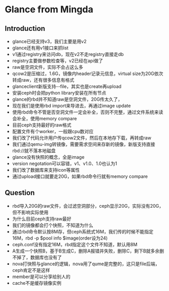 # Glance from Mingda

## Introduction

* glance已经支持v3，我们主要是用v2
* glance还有用v1接口来抓list
* v1通过registry来访问db，现在v2不走registry直接走db
* registry主要做参数检查等，v2已经在api做了
* raw是空洞文件，实际不会占这么多
* qcow2是压缩过，1.6G，镜像内header记录元信息，virtual size为20G依次转成raw，还有很多信息有格式
* glanceclient新版支持--file，其实也是create再upload
* 安装ceph时会把python library安装在所有节点
* glance的rbd并不知道raw是空洞文件，20G传太久了，
* 现在我们是使用rbd import来导进去，再通过image update
* 使用rbd命令不管是否空洞文件一定会补全，否则不完整，通过文件系统来读会补全，使用memory compare
* 目前ceph支持最好的raw格式
* 配置文件有个worker，一般跟cpu数对应
* 我们改了代码允许用户传qcow2文件，然后在本地存下载，再转成raw
* 我们通过qemu-img转镜像，需要需求空间来存新的镜像，新版支持直接rbd://就不落本地磁盘
* glance没有快照的概念，全是image
* version negotation可以容错，v1、v1.0、1.0也认为1
* 我们改了数据库来支持icon等属性
* 通过upload接口就要走20G，如果rbd命令行就有memory compare



## Question

* rbd导入20G的raw文件，会过滤空洞部分，ceph显示20G，实际没有20G，但不影响实际使用
* 为什么目前ceph支持raw最好
* 我们的镜像都会打个快照，不知道为什么
* 通过rbd命令默认按8M存，但ceph系统式16M，我们传的时候不能指定16M，rbd -p $pool info $image(order设为24)
* ceph.conf没有指定16M，rbd指定这个文件不知道，默认用8M
* A生成一个快照B，基于B生成C，删除A报错并失败，删除C，剩下B就多余删不掉了，数据库也没有了
* nova打快照与glance的逻辑，nova用了qume是完整的，这只是file后端，ceph肯定不是这样
* member是可以分享给别人的
* cache不是缓存镜像实例